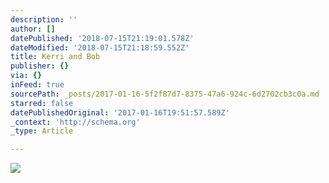 ```yaml
---
description: ''
author: []
datePublished: '2018-07-15T21:19:01.578Z'
dateModified: '2018-07-15T21:18:59.552Z'
title: Kerri and Bob
publisher: {}
via: {}
inFeed: true
sourcePath: _posts/2017-01-16-5f2f87d7-8375-47a6-924c-6d2702cb3c0a.md
starred: false
datePublishedOriginal: '2017-01-16T19:51:57.589Z'
_context: 'http://schema.org'
_type: Article

---
```

![](https://the-grid-user-content.s3-us-west-2.amazonaws.com/b5bfe420-2cdf-4484-bf05-d4d1cbf1f4d4.jpg)